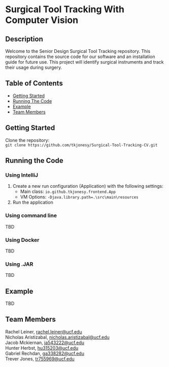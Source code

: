 # Surgical Tool Tracking With Computer Vision

## Description
Welcome to the Senior Design Surgical Tool Tracking repository. This repository contains the source code for our software and an installation guide for future use. This project will identify surgical instruments and track their usage during surgery.

## Table of Contents

- [Getting Started](#getting-started)
- [Running The Code](#running-the-code)
- [Example](#example)
- [Team Members](#team-members)

## Getting Started
Clone the repository:<br>
`git clone https://github.com/tkjonesy/Surgical-Tool-Tracking-CV.git`

## Running the Code
### Using IntelliJ
1. Create a new run configuration (Application) with the following settings:
   - Main class: `io.github.tkjonesy.frontend.App`
   - VM Options: `-Djava.library.path=.\src\main\resources`
2. Run the application
### Using command line
TBD

### Using Docker
TBD

### Using .JAR
TBD

## Example
TBD

## Team Members
Rachel Leiner, rachel.leiner@ucf.edu<br>
Nicholas Aristizabal, nicholas.aristizabal@ucf.edu<br>
Jacob Mckiernan, ja543222@ucf.edu<br>
Hunter Herbst, hu315203@ucf.edu<br>
Gabriel Rechdan, ga338282@ucf.edu<br>
Trever Jones, tr755969@ucf.edu<br>